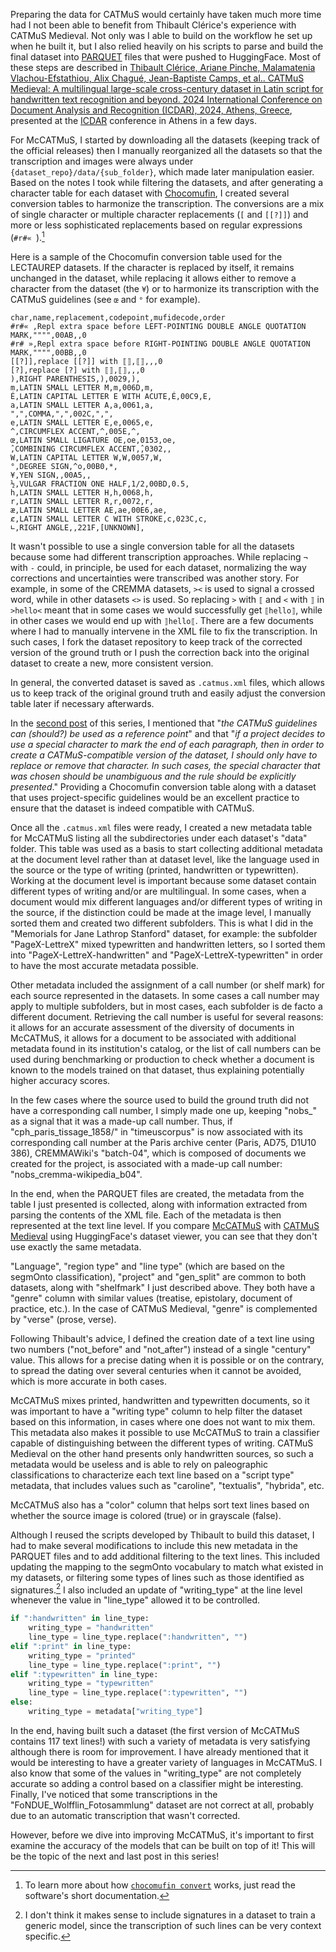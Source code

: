 <!--
.. title: 021 - McCATMuS #4 - Cleaning data, collection metadata
.. slug: 021
.. date: 2024-08-30
.. tags: CATMuS, HTR, datasets
.. category: dataset
.. link: 
.. status:
.. description: 
.. type: text
-->

Preparing the data for CATMuS would certainly have taken much more time had I not been able to benefit from Thibault Clérice's experience with CATMuS Medieval. Not only was I able to build on the workflow he set up when he built it, but I also relied heavily on his scripts to parse and build the final dataset into [PARQUET](https://parquet.apache.org/) files that were pushed to HuggingFace. Most of these steps are described in [Thibault Clérice, Ariane Pinche, Malamatenia Vlachou-Efstathiou, Alix Chagué, Jean-Baptiste Camps, et al.. CATMuS Medieval: A multilingual large-scale cross-century dataset in Latin script for handwritten text recognition and beyond. 2024 International Conference on Document Analysis and Recognition (ICDAR), 2024, Athens, Greece](https://univ-paris8.hal.science/hal-04453952v1), presented at the [ICDAR](https://icdar2024.net/) conference in Athens in a few days.

For McCATMuS, I started by downloading all the datasets (keeping track of the official releases) then I manually reorganized all the datasets so that the transcription and images were always under `{dataset_repo}/data/{sub_folder}`, which made later manipulation easier. Based on the notes I took while filtering the datasets, and after generating a character table for each dataset with [Chocomufin](https://github.com/PonteIneptique/choco-mufin), I created several conversion tables to harmonize the transcription. The conversions are a mix of single character or multiple character replacements (`[` and  `[[?]]`) and more or less sophisticated replacements based on regular expressions (`#r#« `).[^chocomufin]

Here is a sample of the Chocomufin conversion table used for the LECTAUREP datasets. If the character is replaced by itself, it remains unchanged in the dataset, while replacing it allows either to remove a character from the dataset (the `¥`) or to harmonize its transcription with the CATMuS guidelines (see `œ` and `°` for example).

```
char,name,replacement,codepoint,mufidecode,order
#r#« ,Repl extra space before LEFT-POINTING DOUBLE ANGLE QUOTATION MARK,"""",00AB,,0
#r# »,Repl extra space before RIGHT-POINTING DOUBLE ANGLE QUOTATION MARK,"""",00BB,,0
[[?]],replace [[?]] with ⟦⟧,⟦⟧,,,0
[?],replace [?] with ⟦⟧,⟦⟧,,,0
),RIGHT PARENTHESIS,),0029,),
m,LATIN SMALL LETTER M,m,006D,m,
É,LATIN CAPITAL LETTER E WITH ACUTE,É,00C9,E,
a,LATIN SMALL LETTER A,a,0061,a,
",",COMMA,",",002C,",",
e,LATIN SMALL LETTER E,e,0065,e,
^,CIRCUMFLEX ACCENT,^,005E,^,
œ,LATIN SMALL LIGATURE OE,oe,0153,oe,
̂,COMBINING CIRCUMFLEX ACCENT,̂,0302,,
W,LATIN CAPITAL LETTER W,W,0057,W,
°,DEGREE SIGN,^o,00B0,*,
¥,YEN SIGN,,00A5,,
½,VULGAR FRACTION ONE HALF,1/2,00BD,0.5,
h,LATIN SMALL LETTER H,h,0068,h,
r,LATIN SMALL LETTER R,r,0072,r,
æ,LATIN SMALL LETTER AE,ae,00E6,ae,
ȼ,LATIN SMALL LETTER C WITH STROKE,c,023C,c,
∟,RIGHT ANGLE,,221F,[UNKNOWN],
```

It wasn't possible to use a single conversion table for all the datasets because some had different transcription approaches. While replacing  `¬` with `-` could, in principle, be used for each dataset, normalizing the way corrections and uncertainties were transcribed was another story. For example, in some of the CREMMA datasets, `><` is used to signal a crossed word, while in other datasets `<>` is used. So replacing `>` with `⟦` and `<` with `⟧` in `>hello<` meant that in some cases we would successfully get `⟦hello⟧`, while in other cases we would end up with `⟧hello⟦`. There are a few documents where I had to manually intervene in the XML file to fix the transcription. In such cases, I fork the dataset repository to keep track of the corrected version of the ground truth or I push the correction back into the original dataset to create a new, more consistent version.

In general, the converted dataset is saved as `.catmus.xml` files, which allows us to keep track of the original ground truth and easily adjust the conversion table later if necessary afterwards.

In the [second post](../19/) of this series, I mentioned that "*the CATMuS guidelines can (should?) be used as a reference point*" and that "*if a project decides to use a special character to mark the end of each paragraph, then in order to create a CATMuS-compatible version of the dataset, I should only have to replace or remove that character. In such cases, the special character that was chosen should be unambiguous and the rule should be explicitly presented*." Providing a Chocomufin conversion table along with a dataset that uses project-specific guidelines would be an excellent practice to ensure that the dataset is indeed compatible with CATMuS.

Once all the `.catmus.xml` files were ready, I created a new metadata table for McCATMuS listing all the subdirectories under each dataset's "data" folder. This table was used as a basis to start collecting additional metadata at the document level rather than at dataset level, like the language used in the source or the type of writing (printed, handwritten or typewritten). Working at the document level is important because some dataset contain different types of writing and/or are multilingual. In some cases, when a document would mix different languages and/or different types of writing in the source, if the distinction could be made at the image level, I manually sorted them and created two different subfolders. This is what I did in the "Memorials for Jane Lathrop Stanford" dataset, for example: the subfolder "PageX-LettreX" mixed typewritten and handwritten letters, so I sorted them into "PageX-LettreX-handwritten" and "PageX-LettreX-typewritten" in order to have the most accurate metadata possible.

Other metadata included the assignment of a call number (or shelf mark) for each source represented in the datasets. In some cases a call number may apply to multiple subfolders, but in most cases, each subfolder is de facto a different document. Retrieving the call number is useful for several reasons: it allows for an accurate assessment of the diversity of documents in McCATMuS, it allows for a document to be associated with additional metadata found in its institution's catalog, or the list of call numbers can be used during benchmarking or production to check whether a document is known to the models trained on that dataset, thus explaining potentially higher accuracy scores.

In the few cases where the source used to build the ground truth did not have a corresponding call number, I simply made one up, keeping "nobs_" as a signal that it was a made-up call number. Thus, if "cph_paris_tissage_1858/" in "timeuscorpus" is now associated with its corresponding call number at the Paris archive center (Paris, AD75, D1U10 386), CREMMAWiki's "batch-04", which is composed of documents we created for the project, is associated with a made-up call number: "nobs_cremma-wikipedia_b04".

In the end, when the PARQUET files are created, the metadata from the table I just presented is collected, along with information extracted from parsing the contents of the XML file. Each of the metadata is then represented at the text line level. If you compare [McCATMuS](https://huggingface.co/datasets/CATMuS/modern) with [CATMuS Medieval](https://huggingface.co/datasets/CATMuS/medieval) using HuggingFace's dataset viewer, you can see that they don't use exactly the same metadata.

"Language", "region type" and "line type" (which are based on the segmOnto classification), "project" and "gen_split" are common to both datasets, along with "shelfmark" I just described above. They both have a "genre" column with similar values (treatise, epistolary, document of practice, etc.). In the case of CATMuS Medieval, "genre" is complemented by "verse" (prose, verse).

Following Thibault's advice, I defined the creation date of a text line using two numbers ("not_before" and "not_after") instead of a single "century" value. This allows for a precise dating when it is possible or on the contrary, to spread the dating over several centuries when it cannot be avoided, which is more accurate in both cases.

McCATMuS mixes printed, handwritten and typewritten documents, so it was important to have a "writing type" column to help filter the dataset based on this information, in cases where one does not want to mix them. This metadata also makes it possible to use McCATMuS to train a classifier capable of distinguishing between the different types of writing. CATMuS Medieval on the other hand presents only handwritten sources, so such a metadata would be useless and is able to rely on paleographic classifications to characterize each text line based on a "script type" metadata, that includes values such as "caroline", "textualis", "hybrida", etc.

McCATMuS also has a "color" column that helps sort text lines based on whether the source image is colored (true) or in grayscale (false).

Although I reused the scripts developed by Thibault to build this dataset, I had to make several modifications to include this new metadata in the PARQUET files and to add additional filtering to the text lines. This included updating the mapping to the segmOnto vocabulary to match what existed in my datasets, or filtering some types of lines such as those identified as signatures.[^signatures] I also included an update of "writing_type" at the line level whenever the value in "line_type" allowed it to be controlled. 

```python
if ":handwritten" in line_type:
    writing_type = "handwritten"
    line_type = line_type.replace(":handwritten", "")
elif ":print" in line_type:
    writing_type = "printed"
    line_type = line_type.replace(":print", "")
elif ":typewritten" in line_type:
    writing_type = "typewritten"
    line_type = line_type.replace(":typewritten", "")
else:
    writing_type = metadata["writing_type"]
```

In the end, having built such a dataset (the first version of McCATMuS contains 117 text lines!) with such a variety of metadata is very satisfying although there is room for improvement. I have already mentioned that it would be interesting to have a greater variety of languages in McCATMuS. I also know that some of the values in "writing_type" are not completely accurate so adding a control based on a classifier might be interesting. Finally, I've noticed that some transcriptions in the "FoNDUE_Wolfflin_Fotosammlung" dataset are not correct at all, probably due to an automatic transcription that wasn't corrected.

However, before we dive into improving McCATMuS, it's important to first examine the accuracy of the models that can be built on top of it! This will be the topic of the next and last post in this series!


[^chocomufin]: To learn more about how [`chocomufin convert`](https://github.com/PonteIneptique/choco-mufin?tab=readme-ov-file#commands) works, just read the software's short documentation.

[^signatures]: I don't think it makes sense to include signatures in a dataset to train a generic model, since the transcription of such lines can be very context specific.  
